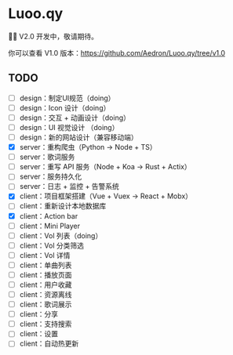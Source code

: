 
# Luoo.qy

👨‍💻‍ V2.0 开发中，敬请期待。

你可以查看 V1.0 版本：https://github.com/Aedron/Luoo.qy/tree/v1.0

## TODO
- [ ] design：制定UI规范（doing）
- [ ] design：Icon 设计（doing）
- [ ] design：交互 + 动画设计（doing）
- [ ] design：UI 视觉设计 （doing）
- [ ] design：新的网站设计（兼容移动端）
- [x] server：重构爬虫（Python -> Node + TS）
- [ ] server：歌词服务
- [ ] server：重写 API 服务（Node + Koa -> Rust + Actix）
- [ ] server：服务持久化
- [ ] server：日志 + 监控 + 告警系统
- [x] client：项目框架搭建（Vue + Vuex -> React + Mobx）
- [ ] client：重新设计本地数据库
- [x] client：Action bar
- [ ] client：Mini Player
- [ ] client：Vol 列表（doing）
- [ ] client：Vol 分类筛选
- [ ] client：Vol 详情
- [ ] client：单曲列表
- [ ] client：播放页面
- [ ] client：用户收藏
- [ ] client：资源离线
- [ ] client：歌词展示
- [ ] client：分享
- [ ] client：支持搜索
- [ ] client：设置
- [ ] client：自动热更新
